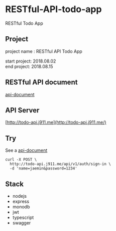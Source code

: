 # RESTful-API-todo-app
RESTful Todo App 

## Project
project name : RESTful API Todo App 

start project: 2018.08.02   
end project: 2018.08.15

## RESTful API document
[api-document](https://github.com/J911/RESTful-todo-app/blob/master/docs/api-document.md)

## API Server
[http://todo-api.j911.me](http://todo-api.j911.me/)

## Try

See a [api-document](https://github.com/J911/RESTful-todo-app/blob/master/docs/api-document.md)

```
curl -X POST \
  http://todo-api.j911.me/api/v1/auth/sign-in \
  -d 'name=jaemin&password=1234'
```

## Stack
- nodejs
- express
- monodb
- jwt
- typescript
- swagger
